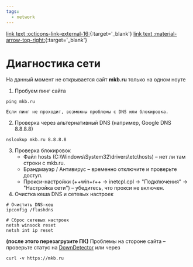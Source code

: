```yaml
---
tags:
  - network
---
```

[link text :octicons-link-external-16:](url){:target='_blank'}
[link text :material-arrow-top-right:](url){:target='_blank'}
# Диагностика сети

На данный момент не открывается сайт **mkb.ru** только на одном ноуте

1. Пробуем пинг сайта
```{ .bash linenums="1"}
ping mkb.ru
```
    Если пинг не проходит, возможны проблемы с DNS или блокировка.
2. Проверка через альтернативный DNS (например, Google DNS 8.8.8.8)
```{ .bash linenums="1"}
nslookup mkb.ru 8.8.8.8
```
3. Проверка блокировок
    - Файл hosts (C:\Windows\System32\drivers\etc\hosts) – нет ли там строки с mkb.ru.
    - Брандмауэр / Антивирус – временно отключите и проверьте доступ.
    - Прокси-настройки (++win+r++ → inetcpl.cpl → "Подключения" → "Настройка сети") – убедитесь, что прокси не включен.
4. Очистка кеша DNS и сетевых настроек
```{ .bash linenums="1"}
# Очистить DNS-кеш
ipconfig /flushdns

# Сброс сетевых настроек
netsh winsock reset
netsh int ip reset
```
**(после этого перезагрузите ПК)**
Проблемы на стороне сайта – проверьте статус на [DownDetector](https://downdetector.com/) или через 

```{ .bash linenums="1"}
curl -v https://mkb.ru
```

